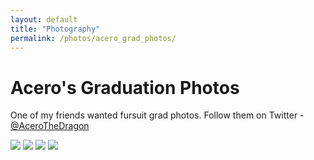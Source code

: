 ```yaml
---
layout: default
title: "Photography"
permalink: /photos/acero_grad_photos/
---
```


# Acero's Graduation Photos
One of my friends wanted fursuit grad photos. Follow them on Twitter - [@AceroTheDragon](https://twitter.com/AceroTheDragon)

![](https://lh3.googleusercontent.com/pw/AM-JKLWH_XF1o7YL1eJReuk_1QnCnYGhmFgIofiMqxgmcPszivKKdv6jK8q-cpE_2z46kOiFHplsLfz9SKivfnN0-S6KPxutxseKTcg8O3bz-ilO7g9OD_39815cCo9uYooGRANAjpgXzVYSfGVebxH-pq-Lcg=w1081-h721-no)
![](https://lh3.googleusercontent.com/pw/AM-JKLVgS_eJzV3iIkbCQbHvRmrUthTmYmsI2n52SN_7KixtKWqWmt7rTnWDZ82_QMOR8wec3MV03Fxfkd_reU5pt1DCdrqrxI85--rFjlmVsGm0ruAW8tZkhlCe9ilOBSUA-voRGzXtsdFD2zzi9KpOy0TYLA=w1081-h721-no)
![](https://lh3.googleusercontent.com/pw/AM-JKLWYOO0F6wfU0_1BdaEDp3MFPFV-bt2Wclz57vvSGEYQ-t1EXwKPoJ1pSKDuWwUqb6s41MFj4AXED7V84SqA0OcgQ4VxvAflkVVxsSq4ZA6BYJ5AuEvR-XsYKuJZIv8WwbM2VMslRUsODxezVINsgXxUDg=w1081-h721-no)
![](https://lh3.googleusercontent.com/pw/AM-JKLUoZpjhSKC6qtK184ooP8p-8AW4ztC4Q_3ihHD9RiKsjHAj38hTbLWOCDLF9g6263I-6VcN_mvT0SZiYFSlXfmMhJPruHePYeln8Ao6X6sNEvrzJSYifc8QLCXEHHYE71UnEByix7OUaYFI_tOf6EuHug=w1081-h721-no)
